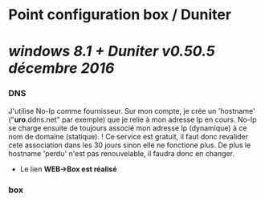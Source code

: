 # Point configuration box / Duniter

_windows 8.1 + Duniter v0.50.5 décembre 2016_
=
### DNS
J'utilise No-Ip comme fournisseur. Sur mon compte, je crée un 'hostname' ("**uro**.ddns.net" par exemple) que je relie à mon adresse Ip en cours. No-Ip se charge ensuite de toujours associé mon adresse Ip (dynamique) à ce nom de domaine (statique).
! Ce service est gratuit, il faut donc revalider cete association dans les 30 jours sinon elle ne fonctione plus. De plus le hostname 'perdu' n'est pas renouvelable, il faudra donc en changer.
- Le lien **WEB->Box est réalisé**
### box


